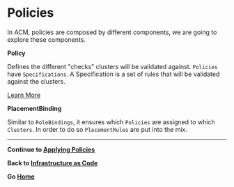 # Policies

In ACM, policies are composed by different components, we are going to explore these components.

**Policy**

Defines the different "checks" clusters will be validated against. `Policies` have `Specifications`. A Specification is a set of rules that will be validated against the clusters.

[Learn More](https://access.redhat.com/documentation/en-us/red_hat_advanced_cluster_management_for_kubernetes/2.0/html/security/security#governance-and-risk)

**PlacementBinding**

Similar to `RoleBindings`, it ensures which `Policies` are assigned to which `Clusters`. In order to do so `PlacementRules` are put into the mix.

---

**Continue to [Applying Policies](./08_applying_policies.md)**

**Back to [Infrastructure as Code](./06_infrastructure_as_code.md)** 

**Go [Home](./README.md)**